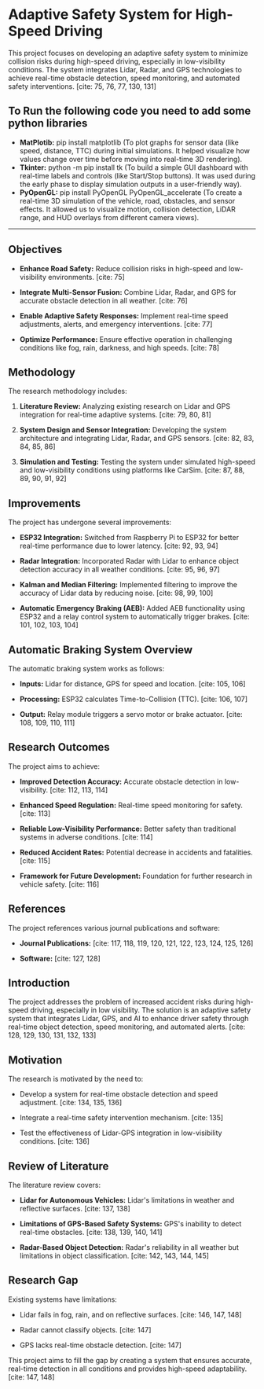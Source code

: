 # Adaptive Safety System for High-Speed Driving

This project focuses on developing an adaptive safety system to minimize collision risks during high-speed driving, especially in low-visibility conditions. The system integrates Lidar, Radar, and GPS technologies to achieve real-time obstacle detection, speed monitoring, and automated safety interventions. [cite: 75, 76, 77, 130, 131]
## To Run the following code you need to add some python libraries
* **MatPlotib:** pip install matplotlib (To plot graphs for sensor data (like speed, distance, TTC) during initial simulations. It helped visualize how values change over time before moving into real-time 3D rendering).
* **Tkinter:** python -m pip install tk (To build a simple GUI dashboard with real-time labels and controls (like Start/Stop buttons). It was used during the early phase to display simulation outputs in a user-friendly way).
* **PyOpenGL:** pip install PyOpenGL PyOpenGL_accelerate (To create a real-time 3D simulation of the vehicle, road, obstacles, and sensor effects. It allowed us to visualize motion, collision detection, LiDAR range, and HUD overlays from different camera views).
* **
## Objectives

* **Enhance Road Safety:** Reduce collision risks in high-speed and low-visibility environments. [cite: 75]
   
* **Integrate Multi-Sensor Fusion:** Combine Lidar, Radar, and GPS for accurate obstacle detection in all weather. [cite: 76]
   
* **Enable Adaptive Safety Responses:** Implement real-time speed adjustments, alerts, and emergency interventions. [cite: 77]
   
* **Optimize Performance:** Ensure effective operation in challenging conditions like fog, rain, darkness, and high speeds. [cite: 78]

## Methodology

The research methodology includes:

1.  **Literature Review:** Analyzing existing research on Lidar and GPS integration for real-time adaptive systems. [cite: 79, 80, 81]
   
2.  **System Design and Sensor Integration:** Developing the system architecture and integrating Lidar, Radar, and GPS sensors. [cite: 82, 83, 84, 85, 86]
   
3.  **Simulation and Testing:** Testing the system under simulated high-speed and low-visibility conditions using platforms like CarSim. [cite: 87, 88, 89, 90, 91, 92]

## Improvements

The project has undergone several improvements:

* **ESP32 Integration:** Switched from Raspberry Pi to ESP32 for better real-time performance due to lower latency. [cite: 92, 93, 94]
   
* **Radar Integration:** Incorporated Radar with Lidar to enhance object detection accuracy in all weather conditions. [cite: 95, 96, 97]
   
* **Kalman and Median Filtering:** Implemented filtering to improve the accuracy of Lidar data by reducing noise. [cite: 98, 99, 100]
   
* **Automatic Emergency Braking (AEB):** Added AEB functionality using ESP32 and a relay control system to automatically trigger brakes. [cite: 101, 102, 103, 104]

## Automatic Braking System Overview

The automatic braking system works as follows:

* **Inputs:** Lidar for distance, GPS for speed and location. [cite: 105, 106]
   
* **Processing:** ESP32 calculates Time-to-Collision (TTC). [cite: 106, 107]
   
* **Output:** Relay module triggers a servo motor or brake actuator. [cite: 108, 109, 110, 111]

## Research Outcomes

The project aims to achieve:

* **Improved Detection Accuracy:** Accurate obstacle detection in low-visibility. [cite: 112, 113, 114]
   
* **Enhanced Speed Regulation:** Real-time speed monitoring for safety. [cite: 113]
   
* **Reliable Low-Visibility Performance:** Better safety than traditional systems in adverse conditions. [cite: 114]
   
* **Reduced Accident Rates:** Potential decrease in accidents and fatalities. [cite: 115]
   
* **Framework for Future Development:** Foundation for further research in vehicle safety. [cite: 116]

## References

The project references various journal publications and software:

* **Journal Publications:** \[cite: 117, 118, 119, 120, 121, 122, 123, 124, 125, 126]
   
* **Software:** \[cite: 127, 128]

## Introduction

The project addresses the problem of increased accident risks during high-speed driving, especially in low visibility. The solution is an adaptive safety system that integrates Lidar, GPS, and AI to enhance driver safety through real-time object detection, speed monitoring, and automated alerts. [cite: 128, 129, 130, 131, 132, 133]

## Motivation

The research is motivated by the need to:

* Develop a system for real-time obstacle detection and speed adjustment. [cite: 134, 135, 136]
   
* Integrate a real-time safety intervention mechanism. [cite: 135]
   
* Test the effectiveness of Lidar-GPS integration in low-visibility conditions. [cite: 136]

## Review of Literature

The literature review covers:

* **Lidar for Autonomous Vehicles:** Lidar's limitations in weather and reflective surfaces. [cite: 137, 138]
   
* **Limitations of GPS-Based Safety Systems:** GPS's inability to detect real-time obstacles. [cite: 138, 139, 140, 141]
   
* **Radar-Based Object Detection:** Radar's reliability in all weather but limitations in object classification. [cite: 142, 143, 144, 145]

## Research Gap

Existing systems have limitations:

* Lidar fails in fog, rain, and on reflective surfaces. [cite: 146, 147, 148]
   
* Radar cannot classify objects. [cite: 147]
   
* GPS lacks real-time obstacle detection. [cite: 147]

This project aims to fill the gap by creating a system that ensures accurate, real-time detection in all conditions and provides high-speed adaptability. [cite: 147, 148]
